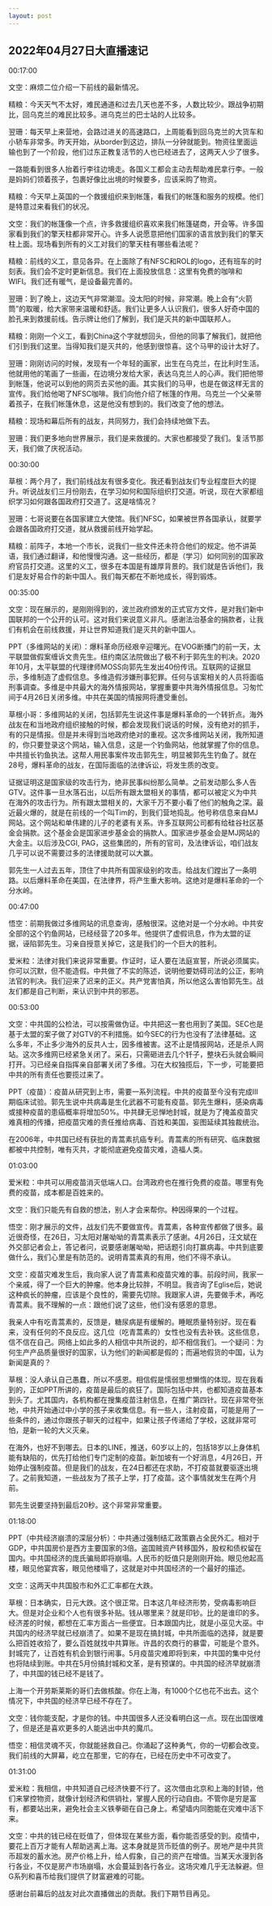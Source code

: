 ```yaml
---
layout: post
---
```



## 2022年04月27日大直播速记

00:17:00

文空：麻烦二位介绍一下前线的最新情况。

精粮：今天天气不太好，难民通道和过去几天也差不多，人数比较少。跟战争初期比，回乌克兰的难民比较多。进乌克兰的巴士站的人比较多。

翌珊：每天早上来营地，会路过进关的高速路口，上周能看到回乌克兰的大货车和小轿车非常多。昨天开始，从border到这边，排队一分钟就能到。物资往里面运输也到了一个阶段，他们过东正教复活节的人也已经进去了，这两天人少了很多。

一路能看到很多人抬着行李往边境走。各国义工都会主动去帮助难民拿行李。一般是妈妈们领着孩子，包裹好像比出境的时候要多，应该采购了物资。

精粮：今天早上英国的一个救援组织来到帐篷，看我们的帐篷和服务的规模。他们是特意过来看我们的状况。

文空：我们的帐篷像一个点，许多救援组织喜欢来我们帐篷磋商，开会等。许多国家看到我们的擎天柱都非常开心。许多人说愿意把他们国家的语言放到我们的擎天柱上面。现场看到所有的义工对我们的擎天柱有哪些看法呢？

精粮：前线的义工，意见各异。在上面除了有NFSC和ROL的logo，还有班车的时刻表。我们会不定时更新信息。我们在上面投放信息：这里有免费的咖啡和WIFI。我们还有暖气，是设备最完善的。

翌珊：到了晚上，这边天气非常潮湿。没太阳的时候，非常潮。晚上会有“火箭筒”的取暖，给大家带来温暖和舒适。我们让更多人认识我们，很多人好奇中国的脸孔来到救援前线。告示牌让他们了解到，我们是灭共的新中国联邦人。

精粮：刚刚一个义工，看到China这个字就想回头，但他的同事了解我们，就把他们引到我们这里。当得知我们是灭共的，他感到很惊喜。这个马甲的设计太好了。

翌珊：刚刚访问的时候，发现有一个年轻的画家，出生在乌克兰，在比利时生活。他就用他的笔画了一些画，在边境分发给大家，表达乌克兰人的心声。我们把他带到帐篷，他说可以到他的网页去买他的画。其实我们的马甲，也是在做这样无言的宣传。我们给他喝了NFSC咖啡。我们向他介绍了帐篷的作用。乌克兰一个父亲带着孩子，在我们帐篷休息，这是他没有想到的。我们改变了他的想法。

精粮：现场和幕后所有的战友，共同努力，我们会持续地做下去。

翌珊：我们更多地向世界展示，我们是来救援的。大家也都接受了我们。复活节那天，我们做了庆祝活动。

00:30:00

草根：两个月了，我们前线战友有很多变化。我还看到战友们专业程度巨大的提升。听说战友们三月份刚去，在学习如何和国际组织打交道。听说，现在大家都组织学习如何跟各国政府打交道了。这是啥情况？

翌珊：七哥说要在各国家建立大使馆。我们NFSC，如果被世界各国承认，就要学会跟各国政府打交道，就从救援前线开始学起。

精粮：前阵子，本地一个市长，说我们一些文件还未符合他们的规定。他不讲英语，我们通过翻译，和他慢慢沟通。这一些经历，都是（学习）如何同别的国家政府官员打交道。这里的义工，很多在本国是有雄厚背景的。我们就是告诉他们，我们是友好易合作的新中国人。我们每天都在不断地成长，得到锻炼。

00:35:00

文空：现在展示的，是刚刚得到的，波兰政府颁发的正式官方文件，是对我们新中国联邦的一个公开的认可。这对我们来说意义非凡。感谢法治基金的捐款者，让我们有机会在前线救援，并让世界知道我们是灭共的新中国人。

PPT（多维网站的关闭）：爆料革命历经艰辛迎曙光。在VOG断播门的前一天，太平联盟做假案缠诉文贵先生。纽约南区法院做出了极不利于郭先生的判决。2020年10月，太平联盟的代理律师MOSS向郭先生发出40份传讯。互联网的证据显示，多维制造了虚假信息。多维造假涉嫌刑事犯罪。任何与该案相关的人员将面临刑事调查。多维是中共最大的海外情报网站，掌握重要中共海外情报信息。习匆忙间于4月26日关闭多维。中共在美国的情报网将遭受重创。

草根小哥：多维网站的关闭，包括郭先生说这件事是爆料革命的一个转折点。海外战友在和当地政府组织接触的时候，都会发现我们说话的时候，没有绝对的抓手，有的只是情报。但是并未得到当地政府绝对的重视。这次多维网站关闭，我所知道的，你只要登录这个网站，输入信息，这是一个钓鱼网站，他就掌握了你的信息。中共擅长钓鱼执法。这帮人用民事案件攻击郭先生，明显被郭先生钓鱼了。就在28号，爆料革命的战友，在国际面临的法律诉讼，将发生质的改变。

证据证明这是国家级的攻击行为，绝非民事纠纷那么简单。之前发动那么多人告GTV。这件事一旦水落石出，以后所有跟太盟相关的事情，都可以被定义为中共在海外的攻击行为。所有跟太盟相关的，大家千万不要小看了他们的触角之深。最近最火爆的，就是在前线的一个叫Tim的，到我们营地捣乱。他号称信息来自MJ网站。这个网站和单伟建的儿子的老婆有关系。许多互联网公司都有给硅谷社区基金会捐款。这个基金会是国家进步基金会的捐款人。国家进步基金会是MJ网站的大金主。以后涉及CGI, PAG，这些集团的，所有的官司，及法律诉讼，咱们战友几乎可以说不需要过多的法律援助就可以大赢。

郭先生一人过去五年，顶住了中共所有国家级别的攻击。给战友们蹚出了一条明路。以后爆料革命在美国，在法律界，将产生重大影响。这绝对是爆料革命的一个分水岭。

00:47:00

悟空：前期我做过多维网站的讯息查询，感触很深。这绝对是一个分水岭。中共安全部的这个钓鱼网站，已经经营了20多年。他提供了虚假讯息，作为太盟的证据，诬陷郭先生。习亲自授意关掉它，这是我们的一个巨大的胜利。

爱米粒：法律对我们来说非常重要。作证时，证人要在法庭宣誓，所说必须属实。你可以沉默，但不能造假。中共做了不实的陈述，说明他要妨碍司法的公正，影响法官的判决。我们迎来了迟来的正义。共产党害怕真，所以他这么害怕郭先生。战友们都是自己判断，来认识到中共的邪恶。

00:53:00

文空：中共国的公检法，可以按需做伪证。中共把这一套也用到了美国。SEC也是基于太盟的案子做了对GTV的不利措施。如今SEC的行为也没有了法律基础。这么多年，不止多少海外的反共人士，因多维被害。这不止是情报网站，还是杀人网站。这次多维网已经紧急关闭了。采石，只需砸进去几个钎子，整块石头就会瞬间打开。习已经亲自指挥亲自部署关闭了多维。习在大权独揽后，下一步，可能要把中共的所有责任也要揽过来了。

PPT（疫苗）：疫苗从研究到上市，需要一系列流程。中共的疫苗至今没有完成III期临床试验。郭先生说中共病毒是生化武器不可能有疫苗。郭先生爆料，感染病毒或接种疫苗的患癌概率将增加50%。中共肆无忌惮地封城，就是为了掩盖疫苗灾难真相的传播，把疫苗灾难的责任推给病毒、百姓和美国，妄图延续其独裁统治。

在2006年，中共国已经有获批的青蒿素抗癌专利。青蒿素的所有研究、临床数据都被中共控制，唯有灭共，才能彻底避免疫苗灾难，造福人类。

01:03:00

爱米粒：中共可以用疫苗消灭低端人口。台湾政府也在推行免费的疫苗。哪里有免费的疫苗，成本都是百姓来的。

文空：我们只能先有自救的想法，别人才会来帮你。种因得果的一个过程。

悟空：刚才展示的文件，战友们先不要做宣传。青蒿素，各种宣传都做了很多。最近很奇怪，在26日，习太阳对屠呦呦的青蒿素表示了感谢。4月26日，汪文斌在外交部记者会上，答记者问，说要感谢屠呦呦，把话题引向打赢病毒。中共到底要做什么，我们心里是有防范的。说明青蒿素真的有用，他们不得不承认。

文空：疫苗灾难发生后，我向家人说了青蒿素和疫苗灾难的事。前段时间，我家一个亲戚，得了一个巨大的肿瘤。他本身比较胖，不明显。我咨询了Eglise后，她说这种疯长的肿瘤，应该是个良性的，需要先切除。我跟家人讲，先要做手术，再吃青蒿素。我不理解的一点：跟他们说了这些，他们没有感恩的意思。

我亲人中有吃青蒿素的，反馈是，糖尿病是有缓解的。睡眠质量特别好。现在看来，没有任何的不良反应。这几位（吃青蒿素的）女性也没有去补铁。这些信息，信不信在自己。网络上如此多的人相信中共所说的，却不相信我们。一个疑问：为何生产产品质量很好的国家，认为他们的新闻都是假的；而遍地假货的中国，认为新闻是真的？

草根：没人承认自己愚蠢，所以不感恩。相信假是懦弱思想懒惰的体现。现在我看到的，正如PPT所讲的，疫苗是最后的疯狂了。国际包括中共，也都知道疫苗基本到头了。尤其国内，各机构都在搜集疫苗注射信息，在推广第四针。现在非常夸张地，中共开始通过中小学的孩子来收集信息。有一些人，注射疫苗，可能是用了一些条件的，通过你跟孩子聊天的过程中，如果让孩子传递给了学校，这就非常可怕，是新一轮的大义灭亲。

在海外，也好不到哪去。日本的LINE，推送，60岁以上的，包括18岁以上身体机能有缺陷的，优先打给他们专门定制的疫苗。新加坡有一个好消息，4月26日，开始停止强制疫苗。但是我们的战友，在24日都还在求助，不打疫苗就要驱逐出境了。之前我知道，一些战友为了孩子上学，打了疫苗。这个事情就发生在两个月前。

郭先生说要坚持到最后20秒。这个非常非常重要。

01:18:00

PPT（中共经济崩溃的深层分析）：中共通过强制结汇政策霸占全民外汇。相对于GDP，中共国房价是西方主要国家的3倍。盗国贼资产转移国外，股权和债权留在国内。中共国经济的庞氏骗局即将崩塌。人民币的贬值只是刚刚开始。眼见他起高楼，眼见他宴宾客，眼见他楼塌了，这就是对中共国经济的一个最好的描述。

文空：这两天中共国股市和外汇汇率都在大跌。

草根：日本确实，日元大跌。这个很正常。日本这几年经济形势，受病毒影响巨大。但是对企业和个人也有很多补贴。钱从哪里来？就是印钞。比的是谁印的多。经济差的时候，都想在汇率方面占一些便宜。日本跟国内比，就是小巫见大巫。中共国内的经济早就已经崩溃了。如果不是现在搞封城，中共所面临的选择，就是要么把百姓收拾了，要么百姓就找中共算账。许昌的农商行的暴雷，可能是个意外。封城完了，让百姓有机会到银行闹事。5月疫苗灾难即将到来，中共国的集中兑付也将陆续到账。中共在5月份搞封城和文革，是有预谋的。中共国的经济早就崩溃了，中共国的钱已经不是钱了。

上海一个开劳斯莱斯的哥们去做核酸。你在上海，有1000个亿也花不出去。这个情况下，中共国的经济早已经不存在了。

文空：钱你能支配，才是你的钱。中共国很多人还没看明白这一点。现在出国很难了，但是还是喜欢更多的人能逃出中共的魔爪。

悟空：相信灵魂不灭，你就能拯救自己。你涌起了这种勇气，你的一切都会改变。我们前线的大屏幕，屹立在那里，它的存在，已经在历史中不可改变了。

01:31:00

爱米粒：我相信，中共知道自己经济快要不行了。这次借由北京和上海的封锁，他们来掌控物资，就像计划经济和供销社，掌握人民的行动自由。不管你是穷是富有，都要站出来，避免社会主义铁拳砸在自己身上。希望墙内同胞能在灾难中活下来。

文空：中共的钱已经在贬值了，但体现在某些方面，看你能否感受的到。疫情中，要花上百万才能有人帮助逃离上海。这本身就是货币贬值的例子。房地产是中共货币超发的蓄水池。房产价格上升，给人假象，自己的资产在增值。当某天水漫到各行各业，不仅是房产市场崩塌，水会蔓延到各行各业。这场灾难几乎无法躲避。但G系列和喜币给我们提供了财富避难的可能。

感谢台前幕后的战友对此次直播做出的贡献。我们下期节目再见。